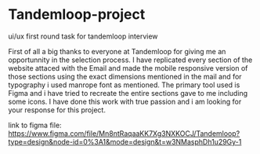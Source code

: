 # Tandemloop-project
ui/ux first round task for tandemloop interview

First of all a big thanks to everyone at Tandemloop for giving me an opportunnity in the selection process.
I have replicated every section of the website attaced with the Email and made the mobile responsive version of those sections using the exact dimensions mentioned in the mail and for typography i used manrope font as mentioned. The primary tool used is Figma and i have tried to recreate the entire sections gave to me including some icons. I have done this work with true passion and i am looking for your response for this project.

link to figma file: https://www.figma.com/file/Mn8ntRaqaaKK7Xg3NXKOCJ/Tandemloop?type=design&node-id=0%3A1&mode=design&t=w3NMasphDh1u29Gy-1
